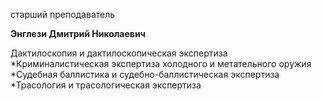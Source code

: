старший преподаватель



**Энглези Дмитрий Николаевич**

Дактилоскопия и дактилоскопическая экспертиза
	*Криминалистическая экспертиза холодного и метательного оружия
	*Судебная баллистика и судебно-баллистическая экспертиза
	*Трасология и трасологическая экспертиза